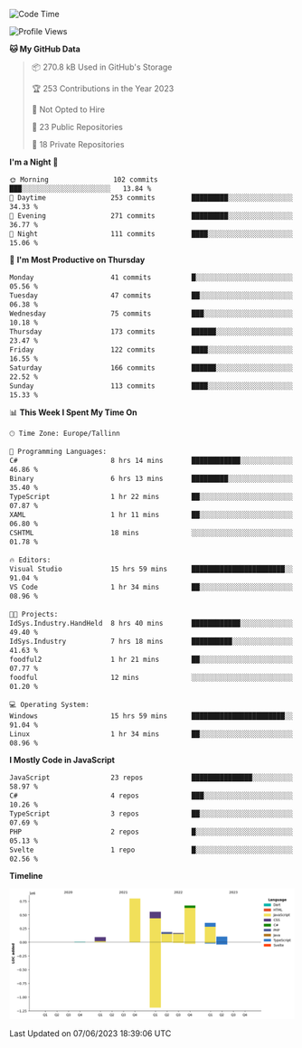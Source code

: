 <!--START_SECTION:waka-->
![Code Time](http://img.shields.io/badge/Code%20Time-171%20hrs%2035%20mins-blue)

![Profile Views](http://img.shields.io/badge/Profile%20Views-1-blue)

**🐱 My GitHub Data** 

> 📦 270.8 kB Used in GitHub's Storage 
 > 
> 🏆 253 Contributions in the Year 2023
 > 
> 🚫 Not Opted to Hire
 > 
> 📜 23 Public Repositories 
 > 
> 🔑 18 Private Repositories 
 > 
**I'm a Night 🦉** 

```text
🌞 Morning                102 commits         ███░░░░░░░░░░░░░░░░░░░░░░   13.84 % 
🌆 Daytime                253 commits         █████████░░░░░░░░░░░░░░░░   34.33 % 
🌃 Evening                271 commits         █████████░░░░░░░░░░░░░░░░   36.77 % 
🌙 Night                  111 commits         ████░░░░░░░░░░░░░░░░░░░░░   15.06 % 
```
📅 **I'm Most Productive on Thursday** 

```text
Monday                   41 commits          █░░░░░░░░░░░░░░░░░░░░░░░░   05.56 % 
Tuesday                  47 commits          ██░░░░░░░░░░░░░░░░░░░░░░░   06.38 % 
Wednesday                75 commits          ███░░░░░░░░░░░░░░░░░░░░░░   10.18 % 
Thursday                 173 commits         ██████░░░░░░░░░░░░░░░░░░░   23.47 % 
Friday                   122 commits         ████░░░░░░░░░░░░░░░░░░░░░   16.55 % 
Saturday                 166 commits         ██████░░░░░░░░░░░░░░░░░░░   22.52 % 
Sunday                   113 commits         ████░░░░░░░░░░░░░░░░░░░░░   15.33 % 
```


📊 **This Week I Spent My Time On** 

```text
🕑︎ Time Zone: Europe/Tallinn

💬 Programming Languages: 
C#                       8 hrs 14 mins       ████████████░░░░░░░░░░░░░   46.86 % 
Binary                   6 hrs 13 mins       █████████░░░░░░░░░░░░░░░░   35.40 % 
TypeScript               1 hr 22 mins        ██░░░░░░░░░░░░░░░░░░░░░░░   07.87 % 
XAML                     1 hr 11 mins        ██░░░░░░░░░░░░░░░░░░░░░░░   06.80 % 
CSHTML                   18 mins             ░░░░░░░░░░░░░░░░░░░░░░░░░   01.78 % 

🔥 Editors: 
Visual Studio            15 hrs 59 mins      ███████████████████████░░   91.04 % 
VS Code                  1 hr 34 mins        ██░░░░░░░░░░░░░░░░░░░░░░░   08.96 % 

🐱‍💻 Projects: 
IdSys.Industry.HandHeld  8 hrs 40 mins       ████████████░░░░░░░░░░░░░   49.40 % 
IdSys.Industry           7 hrs 18 mins       ██████████░░░░░░░░░░░░░░░   41.63 % 
foodful2                 1 hr 21 mins        ██░░░░░░░░░░░░░░░░░░░░░░░   07.77 % 
foodful                  12 mins             ░░░░░░░░░░░░░░░░░░░░░░░░░   01.20 % 

💻 Operating System: 
Windows                  15 hrs 59 mins      ███████████████████████░░   91.04 % 
Linux                    1 hr 34 mins        ██░░░░░░░░░░░░░░░░░░░░░░░   08.96 % 
```

**I Mostly Code in JavaScript** 

```text
JavaScript               23 repos            ███████████████░░░░░░░░░░   58.97 % 
C#                       4 repos             ███░░░░░░░░░░░░░░░░░░░░░░   10.26 % 
TypeScript               3 repos             ██░░░░░░░░░░░░░░░░░░░░░░░   07.69 % 
PHP                      2 repos             █░░░░░░░░░░░░░░░░░░░░░░░░   05.13 % 
Svelte                   1 repo              █░░░░░░░░░░░░░░░░░░░░░░░░   02.56 % 
```



**Timeline**

![Lines of Code chart](https://raw.githubusercontent.com/Piilu/Piilu/main/assets/bar_graph.png)


 Last Updated on 07/06/2023 18:39:06 UTC
<!--END_SECTION:waka-->